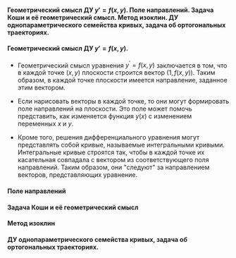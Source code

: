 #### Геометрический смысл ДУ $y' = f(x, y)$. Поле направлений. Задача Коши и её геометрический смысл. Метод изоклин. ДУ однопараметрического семейства кривых, задача об ортогональных траекториях.

#### Геометрический смысл ДУ $y' = f(x, y)$.
 - Геометрический смысл уравнения $y^{'} = f(x, y)$ заключается в том, что в каждой точке $(x, y)$ плоскости строится вектор $(1, f(x,y))$. Таким образом, в каждой точке плоскости имеется направление, заданное этим вектором.

- Если нарисовать векторы в каждой точке, то они могут формировать поле направлений на плоскости. Это поле может помочь представить, как изменяется функция $y(x)$ с изменением переменных $x$ и $y$.

- Кроме того, решения дифференциального уравнения могут представлять собой кривые, называемые интегральными кривыми. Интегральные кривые строятся так, чтобы в каждой точке их касательная совпадала с вектором из соответствующего поля направлений. Таким образом, они "следуют" за направлением векторов, представляющих уравнение.

#### Поле направлений

#### Задача Коши и её геометрический смысл

#### Метод изоклин

#### ДУ однопараметрического семейства кривых, задача об ортогональных траекториях.

